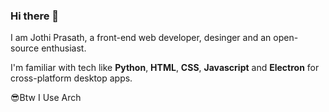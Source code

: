 ### Hi there 👋

I am Jothi Prasath, a front-end web developer, desinger and an open-source enthusiast.

I'm familiar with tech like **Python**, **HTML**, **CSS**, **Javascript** and **Electron** for cross-platform desktop apps.

😎Btw I Use Arch
